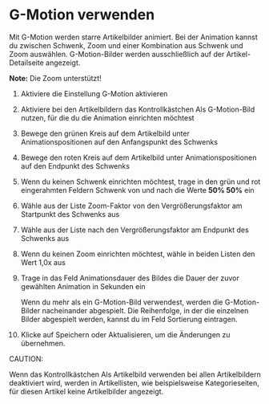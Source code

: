 # G-Motion verwenden 

Mit G-Motion werden starre Artikelbilder animiert. Bei der Animation kannst du zwischen Schwenk, Zoom und einer Kombination aus Schwenk und Zoom auswählen. G-Motion-Bilder werden ausschließlich auf der Artikel-Detailseite angezeigt.

**Note:** Die Zoom unterstützt!

1.  Aktiviere die Einstellung G-Motion aktivieren
2.  Aktiviere bei den Artikelbildern das Kontrollkästchen Als G-Motion-Bild nutzen, für die du die Animation einrichten möchtest
3.  Bewege den grünen Kreis auf dem Artikelbild unter Animationspositionen auf den Anfangspunkt des Schwenks
4.  Bewege den roten Kreis auf dem Artikelbild unter Animationspositionen auf den Endpunkt des Schwenks
5.  Wenn du keinen Schwenk einrichten möchtest, trage in den grün und rot eingerahmten Feldern Schwenk von und nach die Werte **50% 50%** ein
6.  Wähle aus der Liste Zoom-Faktor von den Vergrößerungsfaktor am Startpunkt des Schwenks aus
7.  Wähle aus der Liste nach den Vergrößerungsfaktor am Endpunkt des Schwenks aus
8.  Wenn du keinen Zoom einrichten möchtest, wähle in beiden Listen den Wert 1,0x aus
9.  Trage in das Feld Animationsdauer des Bildes die Dauer der zuvor gewählten Animation in Sekunden ein

    Wenn du mehr als ein G-Motion-Bild verwendest, werden die G-Motion-Bilder nacheinander abgespielt. Die Reihenfolge, in der die einzelnen Bilder abgespielt werden, kannst du im Feld Sortierung eintragen.

10. Klicke auf Speichern oder Aktualisieren, um die Änderungen zu übernehmen.

CAUTION:

Wenn das Kontrollkästchen Als Artikelbild verwenden bei allen Artikelbildern deaktiviert wird, werden in Artikellisten, wie beispielsweise Kategorieseiten, für diesen Artikel keine Artikelbilder angezeigt.



